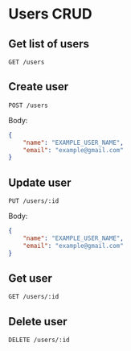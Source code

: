 # Users CRUD

## Get list of users

`GET /users`

## Create user

`POST /users`

Body:

```json
{
    "name": "EXAMPLE_USER_NAME",
    "email": "example@gmail.com"
}
```

## Update user

`PUT /users/:id`

Body:

```json
{
    "name": "EXAMPLE_USER_NAME",
    "email": "example@gmail.com"
}
```

## Get user

`GET /users/:id`

## Delete user

`DELETE /users/:id`
